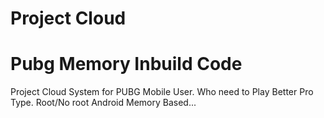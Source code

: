 # Project Cloud
# Pubg Memory Inbuild Code


Project Cloud System for PUBG Mobile User.
Who need to Play Better Pro Type.
Root/No root Android Memory Based...
